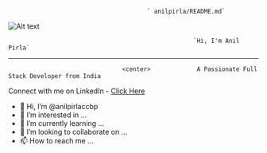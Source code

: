 
                                           ` anilpirla/README.md`

![Alt text](https://raw.githubusercontent.com/PolarBearGG/PolarBearGG/master/web-developer.gif )











                                                        `Hi, I'm Anil Pirla`




__________________________________________________________________________________________________________________________________________________

                                    <center>             A Passionate Full Stack Developer from India
                                                              
Connect with me on LinkedIn - <a href="https://www.linkedin.com/in/anils12/">Click Here</a>




</center>



- 👋 Hi, I’m @anilpirlaccbp
- 👀 I’m interested in ...
- 🌱 I’m currently learning ...
- 💞️ I’m looking to collaborate on ...
- 📫 How to reach me ...

<!---
anilpirlaccbp/anilpirlaccbp is a ✨ special ✨ repository because its `README.md` (this file) appears on your GitHub profile.
You can click the Preview link to take a look at your changes.
--->
